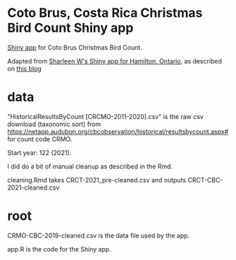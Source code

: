 # Coto Brus, Costa Rica Christmas Bird Count Shiny app

[Shiny app](https://fhjoyce.shinyapps.io/CRMO-CBC) for Coto Brus Christmas Bird Count. 

Adapted from [Sharleen W's Shiny app for Hamilton, Ontario](https://sharleenw.shinyapps.io/hamilton_cbc_shiny/), as described on [this blog]( https://sharleenw.rbind.io/2019/03/24/hamilton-cbc-part-3/)

# data

"HistoricalResultsByCount [CRCMO-2011-2020].csv" is the raw csv download (taxonomic sort) from https://netapp.audubon.org/cbcobservation/historical/resultsbycount.aspx# for count code CRMO.

Start year: 122 (2021).

I did do a bit of manual cleanup as described in the Rmd.

cleaning.Rmd takes CRCT-2021_pre-cleaned.csv and outputs CRCT-CBC-2021-cleaned.csv

# root
CRMO-CBC-2019-cleaned.csv is the data file used by the app.

app.R is the code for the Shiny app.
